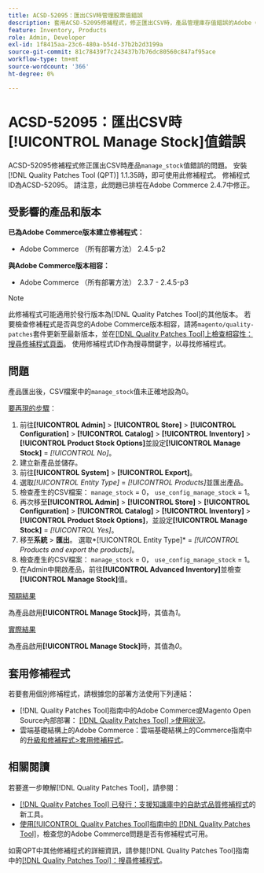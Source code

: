 ```yaml
---
title: ACSD-52095：匯出CSV時管理股票值錯誤
description: 套用ACSD-52095修補程式，修正匯出CSV時，產品管理庫存值錯誤的Adobe Commerce問題。
feature: Inventory, Products
role: Admin, Developer
exl-id: 1f8415aa-23c6-480a-b54d-37b2b2d3199a
source-git-commit: 81c78439f7c243437b7b76dc80560c847af95ace
workflow-type: tm+mt
source-wordcount: '366'
ht-degree: 0%

---
```


# ACSD-52095：匯出CSV時[!UICONTROL Manage Stock]值錯誤

ACSD-52095修補程式修正匯出CSV時產品`manage_stock`值錯誤的問題。 安裝[!DNL Quality Patches Tool (QPT)] 1.1.35時，即可使用此修補程式。 修補程式ID為ACSD-52095。 請注意，此問題已排程在Adobe Commerce 2.4.7中修正。

## 受影響的產品和版本

**已為Adobe Commerce版本建立修補程式：**

* Adobe Commerce （所有部署方法） 2.4.5-p2

**與Adobe Commerce版本相容：**

* Adobe Commerce （所有部署方法） 2.3.7 - 2.4.5-p3

>[!NOTE]
>
>此修補程式可能適用於發行版本為[!DNL Quality Patches Tool]的其他版本。 若要檢查修補程式是否與您的Adobe Commerce版本相容，請將`magento/quality-patches`套件更新至最新版本，並在[[!DNL Quality Patches Tool]上檢查相容性：搜尋修補程式頁面](https://experienceleague.adobe.com/tools/commerce-quality-patches/index.html)。 使用修補程式ID作為搜尋關鍵字，以尋找修補程式。

## 問題

產品匯出後，CSV檔案中的`manage_stock`值未正確地設為0。

<u>要再現的步驟</u>：

1. 前往&#x200B;**[!UICONTROL Admin]** > **[!UICONTROL Store]** > **[!UICONTROL Configuration]** > **[!UICONTROL Catalog]** > **[!UICONTROL Inventory]** > **[!UICONTROL Product Stock Options]**&#x200B;並設定&#x200B;**[!UICONTROL Manage Stock]** = *[!UICONTROL No]*。
1. 建立新產品並儲存。
1. 前往&#x200B;**[!UICONTROL System]** > **[!UICONTROL Export]**。
1. 選取&#x200B;*[!UICONTROL Entity Type]* = *[!UICONTROL Products]*&#x200B;並匯出產品。
1. 檢查產生的CSV檔案： `manage_stock` = 0， `use_config_manage_stock` = 1。
1. 再次移至&#x200B;**[!UICONTROL Admin]** > **[!UICONTROL Store]** > **[!UICONTROL Configuration]** > **[!UICONTROL Catalog]** > **[!UICONTROL Inventory]** > **[!UICONTROL Product Stock Options]**，並設定&#x200B;**[!UICONTROL Manage Stock]** = *[!UICONTROL Yes]*。
1. 移至&#x200B;**系統** > **匯出**。
選取*[!UICONTROL Entity Type]* = *[!UICONTROL Products and export the products]*。
1. 檢查產生的CSV檔案： `manage_stock` = 0， `use_config_manage_stock` = 1。
1. 在Admin中開啟產品，前往&#x200B;**[!UICONTROL Advanced Inventory]**&#x200B;並檢查&#x200B;**[!UICONTROL Manage Stock]**&#x200B;值。

<u>預期結果</u>

為產品啟用&#x200B;**[!UICONTROL Manage Stock]**&#x200B;時，其值為&#x200B;*1*。

<u>實際結果</u>

為產品啟用&#x200B;**[!UICONTROL Manage Stock]**&#x200B;時，其值為&#x200B;*0*。

## 套用修補程式

若要套用個別修補程式，請根據您的部署方法使用下列連結：

* [!DNL Quality Patches Tool]指南中的Adobe Commerce或Magento Open Source內部部署： [[!DNL Quality Patches Tool] >使用狀況](</help/tools/quality-patches-tool/usage.md>)。
* 雲端基礎結構上的Adobe Commerce：雲端基礎結構上的Commerce指南中的[升級和修補程式>套用修補程式](https://experienceleague.adobe.com/docs/commerce-cloud-service/user-guide/develop/upgrade/apply-patches.html)。

## 相關閱讀

若要進一步瞭解[!DNL Quality Patches Tool]，請參閱：

* [[!DNL Quality Patches Tool] 已發行：支援知識庫中的自助式品質修補程式](https://experienceleague.adobe.com/en/docs/commerce-knowledge-base/kb/announcements/commerce-announcements/magento-quality-patches-released-new-tool-to-self-serve-quality-patches)的新工具。
* [使用[!UICONTROL Quality Patches Tool]指南中的 [!DNL Quality Patches Tool]](/help/tools/quality-patches-tool/patches-available-in-qpt/check-patch-for-magento-issue-with-magento-quality-patches.md)，檢查您的Adobe Commerce問題是否有修補程式可用。


如需QPT中其他修補程式的詳細資訊，請參閱[!DNL Quality Patches Tool]指南中的[[!DNL Quality Patches Tool]：搜尋修補程式](<https://experienceleague.adobe.com/tools/commerce-quality-patches/index.html>)。
